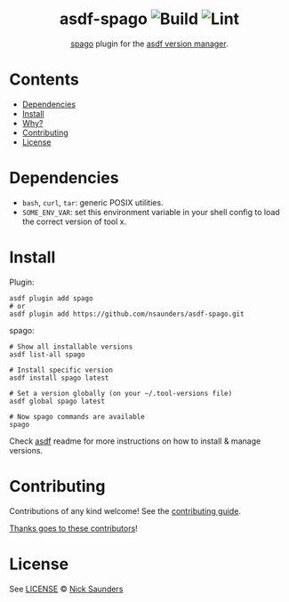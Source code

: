 <div align="center">

# asdf-spago ![Build](https://github.com/nsaunders/asdf-spago/workflows/Build/badge.svg) ![Lint](https://github.com/nsaunders/asdf-spago/workflows/Lint/badge.svg)

[spago](https://github.com/purescript/spago) plugin for the [asdf version manager](https://asdf-vm.com).

</div>

# Contents

- [Dependencies](#dependencies)
- [Install](#install)
- [Why?](#why)
- [Contributing](#contributing)
- [License](#license)

# Dependencies

- `bash`, `curl`, `tar`: generic POSIX utilities.
- `SOME_ENV_VAR`: set this environment variable in your shell config to load the correct version of tool x.

# Install

Plugin:

```shell
asdf plugin add spago
# or
asdf plugin add https://github.com/nsaunders/asdf-spago.git
```

spago:

```shell
# Show all installable versions
asdf list-all spago

# Install specific version
asdf install spago latest

# Set a version globally (on your ~/.tool-versions file)
asdf global spago latest

# Now spago commands are available
spago
```

Check [asdf](https://github.com/asdf-vm/asdf) readme for more instructions on how to
install & manage versions.

# Contributing

Contributions of any kind welcome! See the [contributing guide](contributing.md).

[Thanks goes to these contributors](https://github.com/nsaunders/asdf-spago/graphs/contributors)!

# License

See [LICENSE](LICENSE) © [Nick Saunders](https://github.com/nsaunders/)
